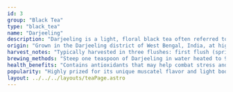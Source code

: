 ```yaml
---
id: 3
group: "Black Tea"
type: "black_tea"
name: "Darjeeling"
description: "Darjeeling is a light, floral black tea often referred to as the 'Champagne of Teas.'"
origin: "Grown in the Darjeeling district of West Bengal, India, at high altitudes."
harvest_notes: "Typically harvested in three flushes: first flush (spring), second flush (summer), and autumn flush."
brewing_methods: "Steep one teaspoon of Darjeeling in water heated to 90°C-95°C (194°F-203°F) for 2-3 minutes for a delicate brew."
health_benefits: "Contains antioxidants that may help combat stress and promote healthy digestion."
popularity: "Highly prized for its unique muscatel flavor and light body."
layout: ../../../layouts/teaPage.astro
---
```

